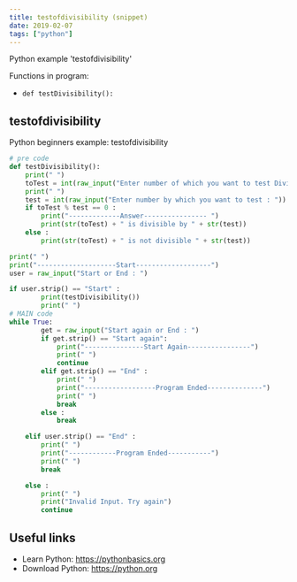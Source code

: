 ```yaml
---
title: testofdivisibility (snippet)
date: 2019-02-07
tags: ["python"]
---
```

Python example 'testofdivisibility'

Functions in program: 
* `def testDivisibility():`

## testofdivisibility

Python beginners example: testofdivisibility

```python
# pre code
def testDivisibility():
    print(" ")
    toTest = int(raw_input("Enter number of which you want to test Divisibility : "))
    print(" ")
    test = int(raw_input("Enter number by which you want to test : "))
    if toTest % test == 0 :
        print("-------------Answer---------------- ")
        print(str(toTest) + " is divisible by " + str(test))
    else :
        print(str(toTest) + " is not divisible " + str(test))

print(" ")
print("--------------------Start-------------------")
user = raw_input("Start or End : ")

if user.strip() == "Start" :
        print(testDivisibility())
        print(" ")        
# MAIN code
while True:
        get = raw_input("Start again or End : ")
        if get.strip() == "Start again":
            print("---------------Start Again----------------")
            print(" ")
            continue
        elif get.strip() == "End" :
            print(" ")
            print("------------------Program Ended--------------")
            print(" ")
            break
        else :
            break

    elif user.strip() == "End" :
        print(" ")
        print("------------Program Ended-----------")
        print(" ")
        break

    else :
        print(" ")
        print("Invalid Input. Try again")
        continue


```

## Useful links

- Learn Python: https://pythonbasics.org
- Download Python: https://python.org
